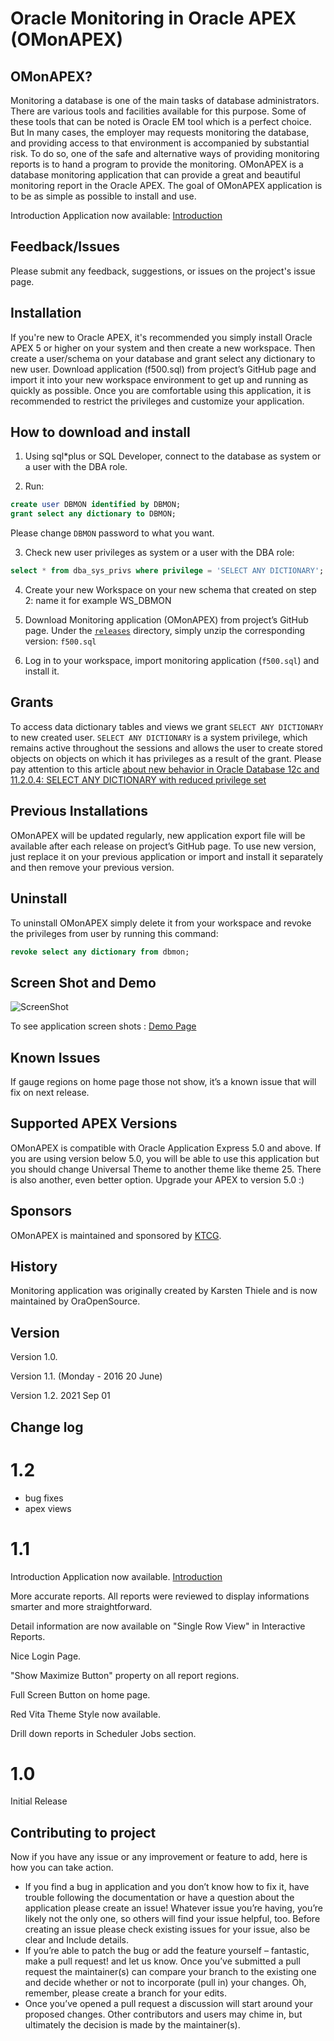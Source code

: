 # Oracle Monitoring in Oracle APEX (OMonAPEX)

## OMonAPEX?
Monitoring a database is one of the main tasks of database administrators. There are various tools and facilities available for this purpose. Some of these tools that can be noted is Oracle EM tool which is a perfect choice. But In many cases, the employer may requests monitoring the database, and providing access to that environment is accompanied by substantial risk. To do so, one of the safe and alternative ways of providing monitoring reports is to hand a program to provide the monitoring. OMonAPEX is a database monitoring application that can provide a great and beautiful monitoring report in the Oracle APEX. The goal of OMonAPEX application is to be as simple as possible to install and use.


Introduction Application now available: [Introduction](https://apex.ktcg.de/apex/f?p=500)


## Feedback/Issues
Please submit any feedback, suggestions, or issues on the project's issue page.

## Installation
If you're new to Oracle APEX, it's recommended you simply install Oracle APEX 5 or higher on your system and then create a new workspace. Then create a user/schema on your database and grant select any dictionary to new user. Download application (f500.sql) from project’s GitHub page and import it into your new workspace environment to get up and running as quickly as possible. Once you are comfortable using this application, it is recommended to restrict the privileges and customize your application.

## How to download and install
1. Using sql*plus or SQL Developer, connect to the database as system or a user with the DBA role.

2. Run:

```sql
create user DBMON identified by DBMON;
grant select any dictionary to DBMON;
```

Please change `DBMON` password to what you want.

3. Check new user privileges as system or a user with the DBA role:

```sql
select * from dba_sys_privs where privilege = 'SELECT ANY DICTIONARY';
```

4. Create your new Workspace on your new schema that created on step 2: name it for example WS_DBMON

5. Download Monitoring application (OMonAPEX) from project’s GitHub page. Under the [`releases`](/Release) directory, simply unzip the corresponding version: `f500.sql`

6. Log in to your workspace, import monitoring application (`f500.sql`) and install it.


## Grants
To access data dictionary tables and views we grant `SELECT ANY DICTIONARY` to new created user. `SELECT ANY DICTIONARY` is a system privilege, which remains active throughout the sessions and allows the user to create stored objects on objects on which it has privileges as a result of the grant.
Please pay attention to this article [about new behavior in Oracle Database 12c and 11.2.0.4: SELECT ANY DICTIONARY with reduced privilege set](https://blogs.oracle.com/UPGRADE/entry/change_in_12c_select_any)


## Previous Installations
OMonAPEX will be updated regularly, new application export file will be available after each release on project’s GitHub page. To use new version, just replace it on your previous application or import and install it separately and then remove your previous version.


## Uninstall
To uninstall OMonAPEX simply delete it from your workspace and revoke the privileges from user by running this command:
```sql
revoke select any dictionary from dbmon;
```

## Screen Shot and Demo
![ScreenShot](https://cloud.githubusercontent.com/assets/13412866/16200150/57bc5ae2-3721-11e6-874c-81b0d48292dd.png)

To see application screen shots : [Demo Page](https://apex.ktcg.de/apex/f?p=500)


## Known Issues
If gauge regions on home page those not show, it’s a known issue that will fix on next release.


## Supported APEX Versions
OMonAPEX is compatible with Oracle Application Express 5.0 and above. If you are using version below 5.0, you will be able to use this application but you should change Universal Theme to another theme like theme 25. There is also another, even better option. Upgrade your APEX to version 5.0 :)


## Sponsors
OMonAPEX is maintained and sponsored by [KTCG](http://www.ktcg.de).


## History
Monitoring application was originally created by Karsten Thiele and is now maintained by OraOpenSource.


## Version
Version 1.0.

Version 1.1. (Monday - 2016 20 June)

Version 1.2. 2021 Sep 01


## Change log

# 1.2
- bug fixes
- apex views

# 1.1
Introduction Application now available. [Introduction](https://apex.ktcg.de/apex/f?p=500)

More accurate reports. All reports were reviewed to display informations smarter and more straightforward.

Detail information are now available on "Single Row View" in Interactive Reports.

Nice Login Page.

"Show Maximize Button" property on all report regions. 

Full Screen Button on home page.

Red Vita Theme Style now available.

Drill down reports in Scheduler Jobs section.

# 1.0
Initial Release

## Contributing to project
Now if you have any issue or any improvement or feature to add, here is how you can take action.

-	If you find a bug in application and you don’t know how to fix it, have trouble following the documentation or have a question about the application please create an issue! Whatever issue you’re having, you’re likely not the only one, so others will find your issue helpful, too. Before creating an issue please check existing issues for your issue, also be clear and Include details.
-	If you’re able to patch the bug or add the feature yourself – fantastic, make a pull request! and let us know. Once you’ve submitted a pull request the maintainer(s) can compare your branch to the existing one and decide whether or not to incorporate (pull in) your changes. Oh, remember, please create a branch for your edits.
-	Once you’ve opened a pull request a discussion will start around your proposed changes. Other contributors and users may chime in, but ultimately the decision is made by the maintainer(s).
